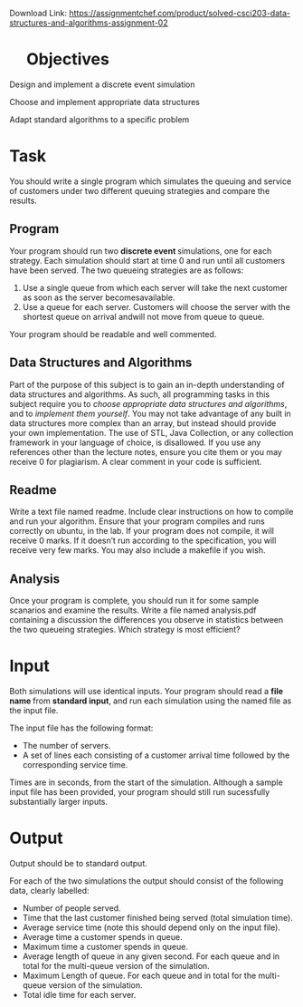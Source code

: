 Download Link: https://assignmentchef.com/product/solved-csci203-data-structures-and-algorithms-assignment-02
<br>
<h1 style="padding-left: 30px;">Objectives</h1>

Design and implement a discrete event simulation

Choose and implement appropriate data structures

Adapt standard algorithms to a specific problem

<h1>Task</h1>

You should write a single program which simulates the queuing and service of customers under two different queuing strategies and compare the results.

<h2>Program</h2>

Your program should run two <strong>discrete event </strong>simulations, one for each strategy. Each simulation should start at time 0 and run until all customers have been served. The two queueing strategies are as follows:

<ol>

 <li>Use a single queue from which each server will take the next customer as soon as the server becomesavailable.</li>

 <li>Use a queue for each server. Customers will choose the server with the shortest queue on arrival andwill not move from queue to queue.</li>

</ol>

Your program should be readable and well commented.

<h2>Data Structures and Algorithms</h2>

Part of the purpose of this subject is to gain an in-depth understanding of data structures and algorithms. As such, all programming tasks in this subject require you to <em>choose appropriate data structures and algorithms</em>, and to <em>implement them yourself</em>. You may not take advantage of any built in data structures more complex than an array, but instead should provide your own implementation. The use of STL, Java Collection, or any collection framework in your language of choice, is disallowed. If you use any references other than the lecture notes, ensure you cite them or you may receive 0 for plagiarism. A clear comment in your code is sufficient.

<h2>Readme</h2>

Write a text file named readme. Include clear instructions on how to compile and run your algorithm. Ensure that your program compiles and runs correctly on ubuntu, in the lab. If your program does not compile, it will receive 0 marks. If it doesn’t run according to the specification, you will receive very few marks. You may also include a makefile if you wish.

<h2>Analysis</h2>

Once your program is complete, you should run it for some sample scanarios and examine the results. Write a file named analysis.pdf containing a discussion the differences you observe in statistics between the two queueing strategies. Which strategy is most efficient?

<h1>Input</h1>

Both simulations will use identical inputs. Your program should read a <strong>file name </strong>from <strong>standard input</strong>, and run each simulation using the named file as the input file.

The input file has the following format:

<ul>

 <li>The number of servers.</li>

 <li>A set of lines each consisting of a customer arrival time followed by the corresponding service time.</li>

</ul>

Times are in seconds, from the start of the simulation. Although a sample input file has been provided, your program should still run sucessfully substantially larger inputs.

<h1>Output</h1>

Output should be to standard output.

For each of the two simulations the output should consist of the following data, clearly labelled:

<ul>

 <li>Number of people served.</li>

 <li>Time that the last customer finished being served (total simulation time).</li>

 <li>Average service time (note this should depend only on the input file).</li>

 <li>Average time a customer spends in queue.</li>

 <li>Maximum time a customer spends in queue.</li>

 <li>Average length of queue in any given second. For each queue and in total for the multi-queue version of the simulation.</li>

 <li>Maximum Length of queue. For each queue and in total for the multi-queue version of the simulation.</li>

 <li>Total idle time for each server.</li>

</ul>